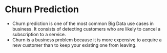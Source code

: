 # Churn Prediction

- Churn prediction is one of the most common Big Data use cases in business. It consists of detecting customers who are likely to cancel a subscription to a service.
- Churn is a business problem because it is more expensive to acquire a new customer than to keep your existing one from leaving.
